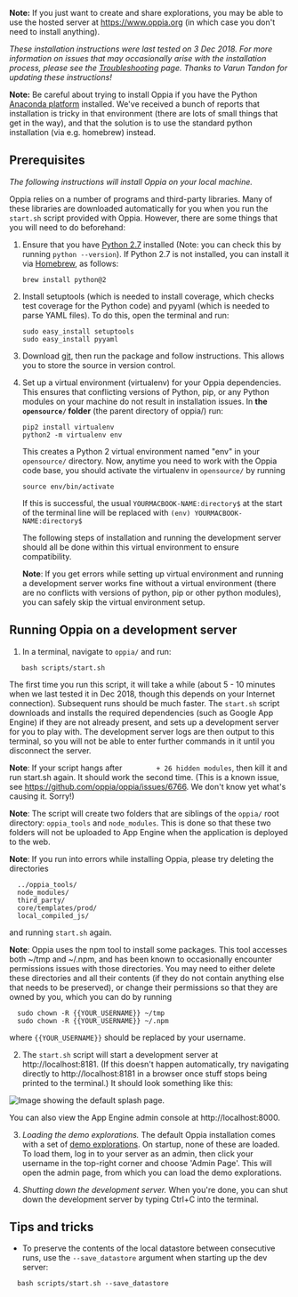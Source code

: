 **Note:** If you just want to create and share explorations, you may be able to use the hosted server at https://www.oppia.org (in which case you don't need to install anything).
 
*These installation instructions were last tested on 3 Dec 2018. For more information on issues that may occasionally arise with the installation process, please see the [Troubleshooting](https://github.com/oppia/oppia/wiki/Troubleshooting) page. Thanks to Varun Tandon for updating these instructions!*
 
**Note:** Be careful about trying to install Oppia if you have the Python [Anaconda platform](https://www.anaconda.com/) installed. We've received a bunch of reports that installation is tricky in that environment (there are lots of small things that get in the way), and that the solution is to use the standard python installation (via e.g. homebrew) instead.
 
## Prerequisites ##
 
*The following instructions will install Oppia on your local machine.*
 
Oppia relies on a number of programs and third-party libraries. Many of these libraries are downloaded automatically for you when you run the `start.sh` script provided with Oppia. However, there are some things that you will need to do beforehand:
 
1. Ensure that you have [Python 2.7](http://www.python.org/download/releases/2.7/) installed (Note: you can check this by running `python --version`). If Python 2.7 is not installed, you can install it via [Homebrew](https://brew.sh), as follows:
    
    ```
    brew install python@2
    ```
 
2. Install setuptools (which is needed to install coverage, which checks test coverage for the Python code) and pyyaml (which is needed to parse YAML files). To do this, open the terminal and run:
 
    ```
    sudo easy_install setuptools
    sudo easy_install pyyaml
    ```
 
3. Download [git](http://git-scm.com/download/mac), then run the package and follow instructions. This allows you to store the source in version control.
 
4. Set up a virtual environment (virtualenv) for your Oppia dependencies. This ensures that conflicting versions of Python, pip, or any Python modules on your machine do not result in installation issues. In **the `opensource/` folder** (the parent directory of oppia/) run:

    ```
    pip2 install virtualenv
    python2 -m virtualenv env
    ```
    This creates a Python 2 virtual environment named "env" in your `opensource/` directory. Now, anytime you need to work with the Oppia code base, you should activate the virtualenv in `opensource/` by running
    
    ```
    source env/bin/activate
    ```
    
    If this is successful, the usual `YOURMACBOOK-NAME:directory$` at the start of the terminal line will be replaced with `(env) YOURMACBOOK-NAME:directory$`
    
    The following steps of installation and running the development server should all be done within this virtual environment to ensure compatibility.

    **Note**: If you get errors while setting up virtual environment and running a development server works fine without a virtual environment (there are no conflicts with versions of python, pip or other python modules), you can safely skip the virtual environment setup.
 

## Running Oppia on a development server ##
 
1. In a terminal, navigate to `oppia/` and run:
 
  ```
     bash scripts/start.sh
  ```
 
  The first time you run this script, it will take a while (about 5 - 10 minutes when we last tested it in Dec 2018, though this depends on your Internet connection). Subsequent runs should be much faster. The `start.sh` script downloads and installs the required dependencies (such as Google App Engine) if they are not already present, and sets up a development server for you to play with. The development server logs are then output to this terminal, so you will not be able to enter further commands in it until you disconnect the server.

   **Note**: If your script hangs after `        + 26 hidden modules`, then kill it and run start.sh again. It should work the second time. (This is a known issue, see https://github.com/oppia/oppia/issues/6766. We don't know yet what's causing it. Sorry!)

  **Note**: The script will create two folders that are siblings of the `oppia/` root directory: `oppia_tools` and `node_modules`. This is done so that these two folders will not be uploaded to App Engine when the application is deployed to the web.
 
  **Note**: If you run into errors while installing Oppia, please try deleting the directories
 
  ```
    ../oppia_tools/
    node_modules/
    third_party/
    core/templates/prod/
    local_compiled_js/
  ```
 
  and running `start.sh` again.
 
  **Note**: Oppia uses the npm tool to install some packages. This tool accesses both ~/tmp and ~/.npm, and has been known to occasionally encounter permissions issues with those directories. You may need to either delete these directories and all their contents (if they do not contain anything else that needs to be preserved), or change their permissions so that they are owned by you, which you can do by running
 
  ```
    sudo chown -R {{YOUR_USERNAME}} ~/tmp
    sudo chown -R {{YOUR_USERNAME}} ~/.npm
  ```
 
  where `{{YOUR_USERNAME}}` should be replaced by your username.
 
2. The `start.sh` script will start a development server at http://localhost:8181. (If this doesn't happen automatically, try navigating directly to http://localhost:8181 in a browser once stuff stops being printed to the terminal.) It should look something like this:
 
  ![Image showing the default splash page.](https://res.cloudinary.com/dozmja9ir/image/upload/v1538254601/home_page.png)
 
  You can also view the App Engine admin console at http://localhost:8000.
 
3. *Loading the demo explorations.* The default Oppia installation comes with a set of [demo explorations](https://github.com/oppia/oppia/tree/master/data/explorations). On startup, none of these are loaded. To load them, log in to your server as an admin, then click your username in the top-right corner and choose 'Admin Page'. This will open the admin page, from which you can load the demo explorations.
 
4. *Shutting down the development server.* When you're done, you can shut down the development server by typing Ctrl+C into the terminal.
 
## Tips and tricks
 
  * To preserve the contents of the local datastore between consecutive runs, use the `--save_datastore` argument when starting up the dev server:
 
  ```
    bash scripts/start.sh --save_datastore
  ```